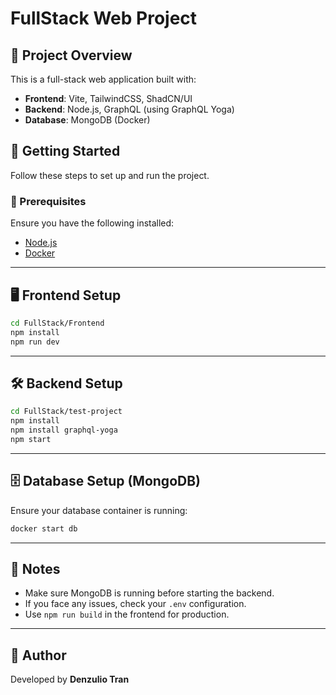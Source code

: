 # FullStack Web Project

## 📌 Project Overview
This is a full-stack web application built with:
- **Frontend**: Vite, TailwindCSS, ShadCN/UI
- **Backend**: Node.js, GraphQL (using GraphQL Yoga)
- **Database**: MongoDB (Docker)

## 🚀 Getting Started
Follow these steps to set up and run the project.

### 🔧 Prerequisites
Ensure you have the following installed:
- [Node.js](https://nodejs.org/)
- [Docker](https://www.docker.com/)

---

## 🖥️ Frontend Setup
```sh
cd FullStack/Frontend
npm install
npm run dev
```

---

## 🛠️ Backend Setup
```sh
cd FullStack/test-project
npm install
npm install graphql-yoga
npm start
```

---

## 🗄️ Database Setup (MongoDB)
Ensure your database container is running:
```sh
docker start db
```

---

## 📜 Notes
- Make sure MongoDB is running before starting the backend.
- If you face any issues, check your `.env` configuration.
- Use `npm run build` in the frontend for production.

---

## 📌 Author
Developed by **Denzulio Tran**


